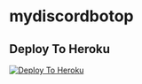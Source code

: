 # mydiscordbotop

## Deploy To Heroku

[![Deploy To Heroku](https://www.herokucdn.com/deploy/button.svg)](https://heroku.com/deploy?template=https://github.com/adityasirji/diacordtxt/tree/main)
